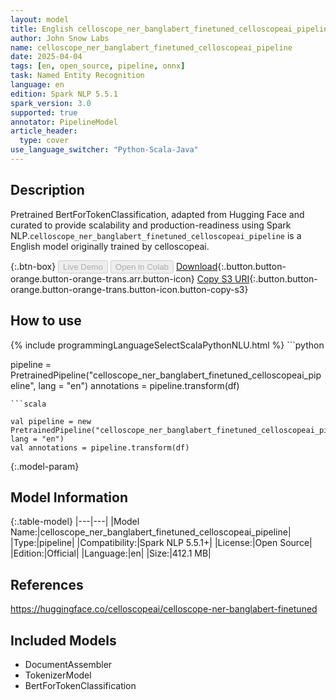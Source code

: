 ```yaml
---
layout: model
title: English celloscope_ner_banglabert_finetuned_celloscopeai_pipeline pipeline BertForTokenClassification from celloscopeai
author: John Snow Labs
name: celloscope_ner_banglabert_finetuned_celloscopeai_pipeline
date: 2025-04-04
tags: [en, open_source, pipeline, onnx]
task: Named Entity Recognition
language: en
edition: Spark NLP 5.5.1
spark_version: 3.0
supported: true
annotator: PipelineModel
article_header:
  type: cover
use_language_switcher: "Python-Scala-Java"
---
```


## Description

Pretrained BertForTokenClassification, adapted from Hugging Face and curated to provide scalability and production-readiness using Spark NLP.`celloscope_ner_banglabert_finetuned_celloscopeai_pipeline` is a English model originally trained by celloscopeai.

{:.btn-box}
<button class="button button-orange" disabled>Live Demo</button>
<button class="button button-orange" disabled>Open in Colab</button>
[Download](https://s3.amazonaws.com/auxdata.johnsnowlabs.com/public/models/celloscope_ner_banglabert_finetuned_celloscopeai_pipeline_en_5.5.1_3.0_1743744793480.zip){:.button.button-orange.button-orange-trans.arr.button-icon}
[Copy S3 URI](s3://auxdata.johnsnowlabs.com/public/models/celloscope_ner_banglabert_finetuned_celloscopeai_pipeline_en_5.5.1_3.0_1743744793480.zip){:.button.button-orange.button-orange-trans.button-icon.button-copy-s3}

## How to use



<div class="tabs-box" markdown="1">
{% include programmingLanguageSelectScalaPythonNLU.html %}
```python

pipeline = PretrainedPipeline("celloscope_ner_banglabert_finetuned_celloscopeai_pipeline", lang = "en")
annotations =  pipeline.transform(df)   

```
```scala

val pipeline = new PretrainedPipeline("celloscope_ner_banglabert_finetuned_celloscopeai_pipeline", lang = "en")
val annotations = pipeline.transform(df)

```
</div>

{:.model-param}
## Model Information

{:.table-model}
|---|---|
|Model Name:|celloscope_ner_banglabert_finetuned_celloscopeai_pipeline|
|Type:|pipeline|
|Compatibility:|Spark NLP 5.5.1+|
|License:|Open Source|
|Edition:|Official|
|Language:|en|
|Size:|412.1 MB|

## References

https://huggingface.co/celloscopeai/celloscope-ner-banglabert-finetuned

## Included Models

- DocumentAssembler
- TokenizerModel
- BertForTokenClassification